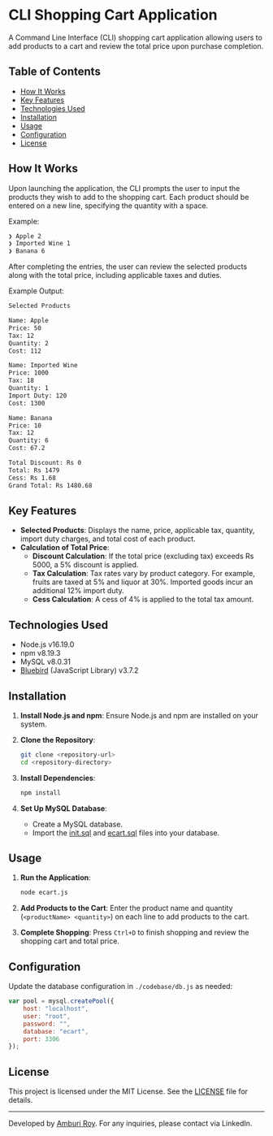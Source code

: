 # CLI Shopping Cart Application

A Command Line Interface (CLI) shopping cart application allowing users to add products to a cart and review the total price upon purchase completion.

## Table of Contents

- [How It Works](#how-it-works)
- [Key Features](#key-features)
- [Technologies Used](#technologies-used)
- [Installation](#installation)
- [Usage](#usage)
- [Configuration](#configuration)
- [License](#license)

## How It Works

Upon launching the application, the CLI prompts the user to input the products they wish to add to the shopping cart. Each product should be entered on a new line, specifying the quantity with a space.

Example:
```sh
❯ Apple 2
❯ Imported Wine 1
❯ Banana 6
```

After completing the entries, the user can review the selected products along with the total price, including applicable taxes and duties.

Example Output:
```sh
Selected Products

Name: Apple
Price: 50
Tax: 12
Quantity: 2
Cost: 112

Name: Imported Wine
Price: 1000
Tax: 18
Quantity: 1
Import Duty: 120
Cost: 1300

Name: Banana
Price: 10
Tax: 12
Quantity: 6
Cost: 67.2

Total Discount: Rs 0
Total: Rs 1479
Cess: Rs 1.68
Grand Total: Rs 1480.68
```

## Key Features

- **Selected Products**: Displays the name, price, applicable tax, quantity, import duty charges, and total cost of each product.
- **Calculation of Total Price**:
  - **Discount Calculation**: If the total price (excluding tax) exceeds Rs 5000, a 5% discount is applied.
  - **Tax Calculation**: Tax rates vary by product category. For example, fruits are taxed at 5% and liquor at 30%. Imported goods incur an additional 12% import duty.
  - **Cess Calculation**: A cess of 4% is applied to the total tax amount.

## Technologies Used

- Node.js v16.19.0
- npm v8.19.3
- MySQL v8.0.31
- [Bluebird](http://bluebirdjs.com/docs/getting-started.html) (JavaScript Library) v3.7.2

## Installation

1. **Install Node.js and npm**: Ensure Node.js and npm are installed on your system.

2. **Clone the Repository**:
   ```sh
   git clone <repository-url>
   cd <repository-directory>
   ```

3. **Install Dependencies**:
   ```sh
   npm install
   ```

4. **Set Up MySQL Database**:
   - Create a MySQL database.
   - Import the [init.sql](database/init.sql) and [ecart.sql](database/ecart.sql) files into your database.

## Usage

1. **Run the Application**:
   ```sh
   node ecart.js
   ```

2. **Add Products to the Cart**:
   Enter the product name and quantity (`<productName> <quantity>`) on each line to add products to the cart.

3. **Complete Shopping**:
   Press `Ctrl+D` to finish shopping and review the shopping cart and total price.

## Configuration

Update the database configuration in `./codebase/db.js` as needed:
```javascript
var pool = mysql.createPool({
    host: "localhost",
    user: "root",
    password: "",
    database: "ecart",
    port: 3306
});
```

## License

This project is licensed under the MIT License. See the [LICENSE](LICENSE) file for details.

---

Developed by [Amburi Roy](https://www.linkedin.com/in/amburi/). For any inquiries, please contact via LinkedIn.
